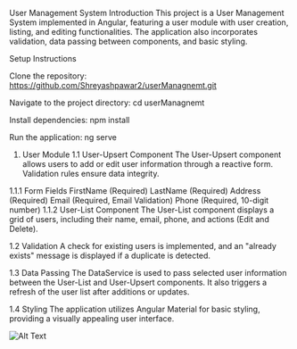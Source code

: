 
User Management System
Introduction
This project is a User Management System implemented in Angular, featuring a user module with user creation, listing, and editing functionalities. The application also incorporates validation, data passing between components, and basic styling.

Setup Instructions 

Clone the repository:
https://github.com/Shreyashpawar2/userManagnemt.git 

Navigate to the project directory:
cd userManagnemt

Install dependencies:
npm install

Run the application:
ng serve

1. User Module
1.1 User-Upsert Component
The User-Upsert component allows users to add or edit user information through a reactive form. Validation rules ensure data integrity.

1.1.1 Form Fields
FirstName (Required)
LastName (Required)
Address (Required)
Email (Required, Email Validation)
Phone (Required, 10-digit number)
1.1.2 User-List Component
The User-List component displays a grid of users, including their name, email, phone, and actions (Edit and Delete).

1.2 Validation
A check for existing users is implemented, and an "already exists" message is displayed if a duplicate is detected.

1.3 Data Passing
The DataService is used to pass selected user information between the User-List and User-Upsert components. It also triggers a refresh of the user list after additions or updates.

1.4 Styling
The application utilizes Angular Material for basic styling, providing a visually appealing user interface.

![Alt Text](https://github.com/Shreyashpawar2/userManagnemt/assets/97426822/e2d190c3-f9f5-4a5f-b461-976a543196c7)

